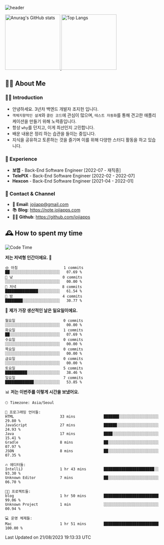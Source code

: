 ![header](https://capsule-render.vercel.app/api?type=transparent&fontColor=6b32af&height=200&text=Back-End%20Developer&fontSize=60)

<a href="#">
  <img height="180px" src="https://github-readme-stats.vercel.app/api?username=jojiapps&show_icons=true&theme=midnight-purple&locale=kr" alt="Anurag's GitHub stats"/>
</a>

<a href="#">
  <img height="180px" src="https://github-readme-stats.vercel.app/api/top-langs/?username=jojiapps&theme=midnight-purple&layout=compact&locale=kr" alt="Top Langs"/>
</a>

## 💁‍♂️ About Me

### 🙇‍♂️ Introduction

- 안녕하세요. 3년차 백엔드 개발자 조지헌 입니다.
- `객체지향적인 설계`와 `클린 코드`에 관심이 많으며, `테스트 자동화`를 통해 견고한 애플리케이션을 만들기 위해 노력중입니다.
- 항상 `why`를 던지고, 이게 최선인지 고민합니다.
- 배운 내용은 정리 하는 습관을 들이는 중입니다.
- 지식을 공유하고 토론하는 것을 즐기며 이를 위해 다양한 스터디 활동을 하고 있습니다.

### 💼 Experience

- **보맵** - Back-End Software Engineer [2022-07 - 재직중]
- **TelePIX** - Back-End Software Engineer [2022-02 - 2022-07]
- **Hexcon** - Back-End Software Engineer [2021-04 - 2022-01]

### 🤝 Contact & Channel

- 📧 **Email**: jojiapp@gmail.com
- 📚 **Blog**: https://note.jojiapps.com
- 👨‍💻 **Github**: https://github.com/jojiapps

## 🕰 How to spent my time
<!--START_SECTION:waka-->
![Code Time](http://img.shields.io/badge/Code%20Time-556%20hrs%2017%20mins-blue)

**저는 저녁형 인간이에요. 🦉** 

```text
🌞 아침                     1 commits           ██░░░░░░░░░░░░░░░░░░░░░░░   07.69 % 
🌆 낮　                     0 commits           ░░░░░░░░░░░░░░░░░░░░░░░░░   00.00 % 
🌃 저녁                     8 commits           ███████████████░░░░░░░░░░   61.54 % 
🌙 밤　                     4 commits           ████████░░░░░░░░░░░░░░░░░   30.77 % 
```
📅 **제가 가장 생산적인 날은 일요일이에요.** 

```text
월요일                      0 commits           ░░░░░░░░░░░░░░░░░░░░░░░░░   00.00 % 
화요일                      1 commits           ██░░░░░░░░░░░░░░░░░░░░░░░   07.69 % 
수요일                      0 commits           ░░░░░░░░░░░░░░░░░░░░░░░░░   00.00 % 
목요일                      0 commits           ░░░░░░░░░░░░░░░░░░░░░░░░░   00.00 % 
금요일                      0 commits           ░░░░░░░░░░░░░░░░░░░░░░░░░   00.00 % 
토요일                      5 commits           ██████████░░░░░░░░░░░░░░░   38.46 % 
일요일                      7 commits           █████████████░░░░░░░░░░░░   53.85 % 
```


📊 **저는 이번주를 이렇게 시간을 보냈어요.** 

```text
🕑︎ Timezone: Asia/Seoul

💬 프로그래밍 언어들: 
HTML                     33 mins             ███████░░░░░░░░░░░░░░░░░░   29.80 % 
JavaScript               27 mins             ██████░░░░░░░░░░░░░░░░░░░   24.93 % 
Java                     17 mins             ████░░░░░░░░░░░░░░░░░░░░░   15.41 % 
Gradle                   8 mins              ██░░░░░░░░░░░░░░░░░░░░░░░   07.97 % 
JSON                     8 mins              ██░░░░░░░░░░░░░░░░░░░░░░░   07.35 % 

🔥 에디터들: 
IntelliJ                 1 hr 43 mins        ███████████████████████░░   93.30 % 
Unknown Editor           7 mins              ██░░░░░░░░░░░░░░░░░░░░░░░   06.70 % 

🐱‍💻 프로젝트들: 
blog                     1 hr 50 mins        █████████████████████████   99.06 % 
Unknown Project          1 min               ░░░░░░░░░░░░░░░░░░░░░░░░░   00.94 % 

💻 운영 체제들: 
Mac                      1 hr 51 mins        █████████████████████████   100.00 % 
```


 Last Updated on 21/08/2023 19:13:33 UTC
<!--END_SECTION:waka-->
